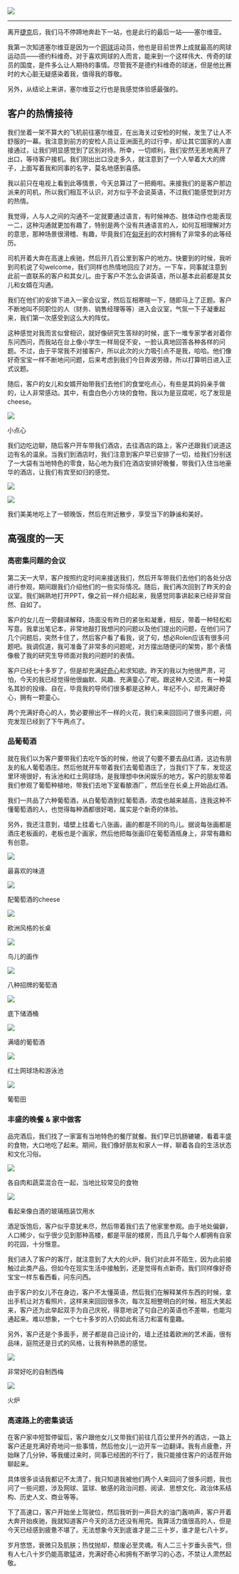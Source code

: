 ![](https://rolen.wiki/wp-content/uploads/2024/03/Untitled-design-2-1.jpg)

---

离开[捷克](https://rolen.wiki/travelling-in-europe-the-czech-republic/)后，我们马不停蹄地奔赴下一站，也是此行的最后一站——塞尔维亚。

我第一次知道塞尔维亚是因为一个[网球](https://rolen.wiki/ten-years-of-tennis/)运动员，他也是目前世界上成就最高的网球运动员——德约科维奇。对于喜欢网球的人而言，能来到一个这样伟大、传奇的球员的国度，是件多么让人期待的事情。尽管我不是德约科维奇的球迷，但是他比赛时的大心脏无疑感染着我，值得我的尊敬。

另外，从结论上来讲，塞尔维亚之行也是我感觉体验感最强的。

## 客户的热情接待

我们坐着一架不算大的飞机前往塞尔维亚，在出海关过安检的时候，发生了让人不舒服的一幕。我注意到前方的安检人员让亚洲面孔的过行李，却让其它国家的人直接通过，让我们明显感觉到了区别对待。所幸，一切顺利，我们安然无恙地离开了出口，等待客户接机。我们刚出出口没走多久，就注意到了一个人举着大大的牌子，上面写着我和同事的名字，莫名地感到喜感。

我以前只在电视上看到此等情景，今天总算过了一把瘾啦。来接我们的是客户那边派来的司机，所以我们相互不认识，对方似乎不会说英语，不过我们能感觉到对方的热情。

我觉得，人与人之间的沟通不一定就要通过语言，有时候神态、肢体动作也能表现一二，这种沟通就更加有趣了，特别是两个没有共通语言的人，如何互相理解对方的意思，那种场景很滑稽、有趣，毕竟我们在[匈牙利](https://rolen.wiki/travelling-in-europe-hungary/)的农村拥有了非常多的此等经历。

司机开着大奔在高速上疾驰，然后开几百公里到客户的地方。快要到的时候，我听到司机说了句welcome，我们同样也热情地回应了对方。一下车，同事就注意到此前一直联系的客户和其女儿。由于客户不怎么会讲英语，所以基本此前都是其女儿和女婿在沟通。

我们在他们的安排下进入一家会议室，然后互相寒暄一下，随即马上了正题。客户不断地叫不同职位的人（财务、销售经理等等）进入会议室，气氛一下子凝重起来，我们第一次感受到这么大的阵仗。

这种感觉对我而言似曾相识，就好像研究生答辩的时候，底下一堆专家学者对着你东问西问，而我站在台上像小学生一样局促不安，一脸认真地回答各种各样的问题。不过，由于平常我不对接客户，所以此次的火力吸引点不是我，哈哈。他们像好奇宝宝一样不断地问问题，后来考虑到我们今日奔波劳碌，所以打算明日进入正式议题。

随后，客户的女儿和女婿开始带我们去他们的食堂吃点心，有些是其妈妈亲手做的，让人非常感动。其中，有盘白色小方块的食物，我以为是豆腐呢，吃了发现是cheese。

![](https://rolen.wiki/wp-content/uploads/2024/03/Xnip2024-03-25_10-02-46-1.jpg)

小点心

我们边吃边聊，随后客户开车带我们酒店，去往酒店的路上，客户还跟我们说道这边有名的温泉。当我们到酒店时，我们注意到客户早已安排了一切，给我们分别送了一大袋有当地特色的零食，贴心地为我们在酒店安排好晚餐，带我们入住当地豪华的酒店，让我们有宾至如归的感觉。

![](https://rolen.wiki/wp-content/uploads/2024/03/Xnip2024-03-25_10-09-08-1024x682.jpg)

![](https://rolen.wiki/wp-content/uploads/2024/03/Xnip2024-03-25_10-09-21.jpg)

我们美美地吃上了一顿晚饭，然后在附近散步，享受当下的静谧和美好。

## 高强度的一天

### 高密集问题的会议

第二天一大早，客户按照约定时间来接送我们，然后开车带我们去他们的各处分店进行参观，期间跟我们介绍他们的一些实际情况。随后，我们再次回到了昨天的会议室。我们娴熟地打开PPT，像之前一样介绍起来，我感觉同事讲起来已经非常自然、自如了。

客户的女儿在一旁翻译解释，场面没有昨日的紧张和凝重，相反，带着一种轻松和写意。我拿出笔记本，非常地敲打我想问的问题以及他们提出的问题，在他们问了几个问题后，突然卡住了，然后客户看了看我，说了句，想必Rolen应该有很多问题吧。我调侃道，我可准备了非常多的问题呢，对方摆出随便问的架势，那个表情像极了我的研究生导师面对我的问题时的表情。

客户已经七十多岁了，但是却充满[好奇心](https://rolen.wiki/curiosity/)和求知欲。昨天的我以为他很严肃，可怕，今天的我已经觉得他很幽默、风趣、充满童心了呢。跟这种人交流，有一种莫名其妙的投缘、自在，毕竟我的导师们很多都是这种人，年纪不小，却充满好奇心，拥有一颗童心。

两个充满好奇心的人，势必要擦出不一样的火花，我们来来回回问了很多问题，问完发现已经到了下午两点了。

### 品葡萄酒

就在我们以为客户要带我们去吃午饭的时候，他说了句要不要去品红酒，这边有朋友的私人葡萄酒庄。然后他就开车带着我们去葡萄酒庄了，当我们下了车，发现这里环境很好，有泳池和红土网球场，是我理想中休闲娱乐的地方。客户的朋友带着我们参观了葡萄种植地，带我们去地下室看酿酒厂，然后坐在长桌上开始品红酒。

我们一共品了六种葡萄酒，从白葡萄酒到红葡萄酒，浓度也越来越高，连我这种不懂葡萄酒的人，也觉得每种酒都很好喝，属实是个新奇的体验。

另外，我还注意到，墙壁上挂着七八张画，画的都是不同的鸟儿。据说每张画都是酒庄老板画的，老板也是个画家，然后他把每张画印在葡萄酒瓶身上，非常有趣和有创意。

![](https://rolen.wiki/wp-content/uploads/2024/03/Xnip2024-03-25_11-21-17.jpg)

最喜欢的味道

![](https://rolen.wiki/wp-content/uploads/2024/03/Xnip2024-03-25_11-21-27-1024x633.jpg)

配葡萄酒的cheese

![](https://rolen.wiki/wp-content/uploads/2024/03/Xnip2024-03-25_11-21-58.jpg)

欧洲风格的长桌

![](https://rolen.wiki/wp-content/uploads/2024/03/Xnip2024-03-25_11-22-13-1024x548.jpg)

鸟儿的画作

![](https://rolen.wiki/wp-content/uploads/2024/03/Xnip2024-03-25_11-22-27-1024x554.jpg)

八种招牌的葡萄酒

![](https://rolen.wiki/wp-content/uploads/2024/03/Xnip2024-03-25_11-22-38-1024x732.jpg)

底下储酒桶

![](https://rolen.wiki/wp-content/uploads/2024/03/Xnip2024-03-25_11-22-58-1024x750.jpg)

满墙的葡萄酒

![](https://rolen.wiki/wp-content/uploads/2024/03/Xnip2024-03-25_11-23-12-1024x678.jpg)

红土网球场和游泳池

![](https://rolen.wiki/wp-content/uploads/2024/03/Xnip2024-03-25_11-23-27-1024x668.jpg)

葡萄田

### 丰盛的晚餐 & 家中做客

品完酒后，我们找了一家富有当地特色的餐厅就餐。我们早已饥肠辘辘，看着丰盛的食物，大口地吃了起来。期间，我们像好朋友和家人一样，聊着各自的生活状态和文化习俗。

![](https://rolen.wiki/wp-content/uploads/2024/03/Xnip2024-03-25_11-39-27-1.jpg)

各自肉和蔬菜混合在一起，当地比较常见的食物

![](https://rolen.wiki/wp-content/uploads/2024/03/Xnip2024-03-25_11-39-36-1.jpg)

看起来像白酒的玻璃瓶装饮用水

酒足饭饱后，客户似乎意犹未尽，然后带着我们去了他家里参观。由于地处偏僻，人口稀少，似乎很少见到那种高楼，都是平层的楼房，而且几乎每个人都拥有自家的花园，十分惬意。

我们进入了客户的客厅，就注意到了大大的火炉，我们对此并不陌生，因为此前接触过此类产品，但如今在现实生活中接触到，还是觉得有点新奇。我们同样像好奇宝宝一样东看西看，问东问西。

由于客户的女儿不在身边，客户不太懂英语，然后我们在解释某件东西的时候，拿出手机让对方看照片，这样来来回回很多次，每次互相整明白的时候，相互大笑起来，客户还为此举起双手为自己庆祝，得意地说了句自己的英语也不差嘛，也能沟通起来。难以想象，一个七十多岁的人仍如此有活力和富有童趣。

另外，客户还是个多面手，房子都是自己设计的，墙上还挂着欧洲的艺术画，很有品味，庭院还是日式的风格，让我有种熟悉的感觉。

![](https://rolen.wiki/wp-content/uploads/2024/03/Xnip2024-03-25_11-38-53-1.jpg)

非常好吃的自制西梅

![](https://rolen.wiki/wp-content/uploads/2024/03/Xnip2024-03-25_11-39-14-1-1024x691.jpg)

火炉

### 高速路上的密集谈话

在客户家中短暂停留后，客户跟他女儿又带我们前往几百公里开外的酒店，一路上客户还是充满好奇地问一些事情，然后他女儿一边开车一边翻译。我有点疲惫，开始眯了几分钟，等我缓过来时，同事已经困的不行了，我只能接住客户的话茬开始聊起来。

具体很多谈话我都记不太清了，我只知道我被他们两个人来回问了很多问题，我也问了一些问题，涉及网球、篮球、敏感的政治问题、阅读、思想文化、政治体系结构、历史人文、商业等等。

下了高速口，客户开始坐上驾驶位，然后我听到一声巨大的油门轰响声，客户开着大奔开始疾驰，我就知道客户今天的活力还没有用完。我算活力值很高的人，但是今天已经感到疲惫不堪了。无法想象今天到底谁才是二三十岁，谁才是七八十岁。

岁月悠悠，衰微只及肌肤；热忱抛却，颓废必至灵魂。有人二三十岁垂头丧气，但有人七八十岁仍能高歌猛进，充满好奇心和拥有不断学习的心态，不禁让人肃然起敬。